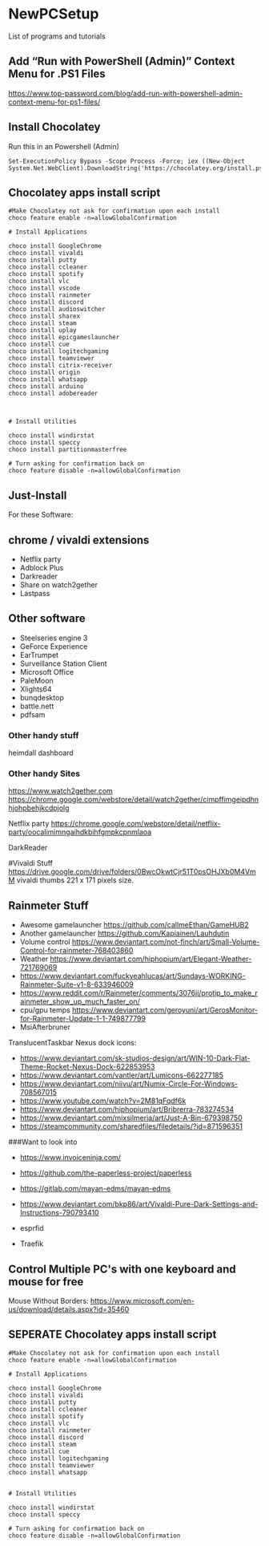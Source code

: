 # NewPCSetup
List of programs and tutorials

## Add “Run with PowerShell (Admin)” Context Menu for .PS1 Files
https://www.top-password.com/blog/add-run-with-powershell-admin-context-menu-for-ps1-files/

## Install Chocolatey
Run this in an Powershell (Admin)
```
Set-ExecutionPolicy Bypass -Scope Process -Force; iex ((New-Object System.Net.WebClient).DownloadString('https://chocolatey.org/install.ps1'))
```

## Chocolatey apps install script
```
#Make Chocolatey not ask for confirmation upon each install
choco feature enable -n=allowGlobalConfirmation

# Install Applications

choco install GoogleChrome
choco install vivaldi
choco install putty
choco install ccleaner
choco install spotify
choco install vlc
choco install vscode
choco install rainmeter
choco install discord
choco install audioswitcher
choco install sharex
choco install steam
choco install uplay
choco install epicgameslauncher
choco install cue
choco install logitechgaming
choco install teamviewer
choco install citrix-receiver
choco install origin
choco install whatsapp
choco install arduino
choco install adobereader



# Install Utilities

choco install windirstat 
choco install speccy
choco install partitionmasterfree

# Turn asking for confirmation back on
choco feature disable -n=allowGlobalConfirmation

```

## Just-Install
For these Software:



## chrome / vivaldi extensions

* Netflix party
* Adblock Plus
* Darkreader
* Share on watch2gether
* Lastpass


## Other software
* Steelseries engine 3
* GeForce Experience 
* EarTrumpet
* Surveillance Station Client
* Microsoft Office
* PaleMoon
* Xlights64
* bunqdesktop
* battle.nett
* pdfsam


### Other handy stuff
heimdall dashboard

### Other handy Sites
https://www.watch2gether.com
https://chrome.google.com/webstore/detail/watch2gether/cimpffimgeipdhnhjohpbehjkcdpjolg

Netflix party
https://chrome.google.com/webstore/detail/netflix-party/oocalimimngaihdkbihfgmpkcpnmlaoa

DarkReader


#Vivaldi Stuff
https://drive.google.com/drive/folders/0BwcOkwtCjr51T0psOHJXb0M4VmM
vivaldi thumbs 221 x 171 pixels size.

## Rainmeter Stuff
* Awesome gamelauncher https://github.com/callmeEthan/GameHUB2
* Another gamelauncher https://github.com/Kapiainen/Lauhdutin
* Volume control https://www.deviantart.com/not-finch/art/Small-Volume-Control-for-rainmeter-768403860
* Weather https://www.deviantart.com/hiphopium/art/Elegant-Weather-721769069
* https://www.deviantart.com/fuckyeahlucas/art/Sundays-WORKING-Rainmeter-Suite-v1-8-633946009
* https://www.reddit.com/r/Rainmeter/comments/3076ii/protip_to_make_rainmeter_show_up_much_faster_on/
* cpu/gpu temps https://www.deviantart.com/geroyuni/art/GerosMonitor-for-Rainmeter-Update-1-1-749877799
* MsiAfterbruner

TranslucentTaskbar
Nexus dock
icons: 
* https://www.deviantart.com/sk-studios-design/art/WIN-10-Dark-Flat-Theme-Rocket-Nexus-Dock-622853953
* https://www.deviantart.com/vantler/art/Lumicons-662277185
* https://www.deviantart.com/niivu/art/Numix-Circle-For-Windows-708567015
* https://www.youtube.com/watch?v=2M81qFqdf6k
* https://www.deviantart.com/hiphopium/art/Bribrerra-783274534
* https://www.deviantart.com/mixsilmeria/art/Just-A-Bin-679398750
* https://steamcommunity.com/sharedfiles/filedetails/?id=871596351


###Want to look into
* https://www.invoiceninja.com/
* https://github.com/the-paperless-project/paperless
* https://gitlab.com/mayan-edms/mayan-edms

* https://www.deviantart.com/bkp86/art/Vivaldi-Pure-Dark-Settings-and-Instructions-790793410

* esprfid
* Traefik


## Control Multiple PC's with one keyboard and mouse for free

 Mouse Without Borders: https://www.microsoft.com/en-us/download/details.aspx?id=35460

## SEPERATE Chocolatey apps install script
```
#Make Chocolatey not ask for confirmation upon each install
choco feature enable -n=allowGlobalConfirmation

# Install Applications

choco install GoogleChrome
choco install vivaldi
choco install putty
choco install ccleaner
choco install spotify
choco install vlc
choco install rainmeter
choco install discord
choco install steam
choco install cue
choco install logitechgaming
choco install teamviewer
choco install whatsapp


# Install Utilities

choco install windirstat 
choco install speccy

# Turn asking for confirmation back on
choco feature disable -n=allowGlobalConfirmation

```



